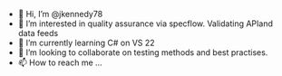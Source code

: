 - 👋 Hi, I’m @jkennedy78
- 👀 I’m interested in quality assurance via specflow. Validating APIand data feeds
- 🌱 I’m currently learning C# on VS 22
- 💞️ I’m looking to collaborate on testing methods and best practises. 
- 📫 How to reach me ...

<!---
jkennedy78/jkennedy78 is a ✨ special ✨ repository because its `README.md` (this file) appears on your GitHub profile.
You can click the Preview link to take a look at your changes.
--->
